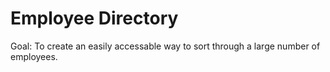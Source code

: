 # Employee Directory

Goal: To create an easily accessable way to sort through a large number of employees. 
